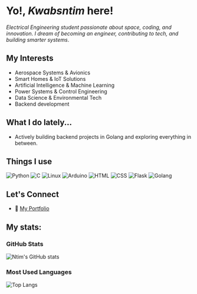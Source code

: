 # Yo!, *Kwabsntim* here!

*Electrical Engineering student passionate about space, coding, and innovation*. *I dream of becoming an engineer, contributing to tech, and building smarter systems*.

##  My Interests
 -  Aerospace Systems & Avionics
 - Smart Homes & IoT Solutions
 -  Artificial Intelligence & Machine Learning
 -  Power Systems & Control Engineering
 -  Data Science & Environmental Tech
 -  Backend development

##  What I do lately...

- Actively building backend projects in Golang and exploring everything in between.
    
##  Things I use
![Python](https://img.shields.io/badge/Python-3776AB?style=for-the-badge&logo=python&logoColor=white)
![C](https://img.shields.io/badge/C-00599C?style=for-the-badge&logo=c&logoColor=white)
![Linux](https://img.shields.io/badge/Linux-FCC624?style=for-the-badge&logo=linux&logoColor=black)
![Arduino](https://img.shields.io/badge/Arduino-00979D?style=for-the-badge&logo=arduino&logoColor=white)
![HTML](https://img.shields.io/badge/HTML5-E34F26?style=for-the-badge&logo=html5&logoColor=white)
![CSS](https://img.shields.io/badge/CSS3-1572B6?style=for-the-badge&logo=css3&logoColor=white)
![Flask](https://img.shields.io/badge/Flask-000000?style=for-the-badge&logo=flask&logoColor=white)
![Golang](https://img.shields.io/badge/Golang-000000?style=for-the-badge&logo=Golang&logoColor=black)

## Let's Connect
- 🔗 [My Portfolio](https://ntimpythonanywhere.pythonanywhere.com)



## My stats:
   ###  GitHub Stats
![Ntim's GitHub stats](https://github-readme-stats.vercel.app/api?username=kwabsntim&show_icons=true&theme=radical)
### Most Used Languages
![Top Langs](https://github-readme-stats.vercel.app/api/top-langs/?username=kwabsntim&layout=compact&theme=radical)





